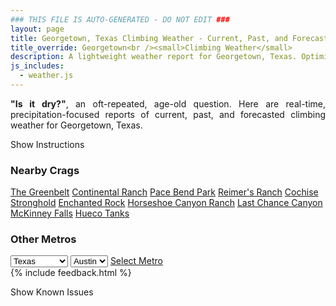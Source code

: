 ```yaml
---
### THIS FILE IS AUTO-GENERATED - DO NOT EDIT ###
layout: page
title: Georgetown, Texas Climbing Weather - Current, Past, and Forecasted Report
title_override: Georgetown<br /><small>Climbing Weather</small>
description: A lightweight weather report for Georgetown, Texas. Optimized for slow internet connections.
js_includes:
  - weather.js
---
```


<section class="measure center lh-copy f5-ns f6 ph2 mv4" style="text-align: justify;">
<strong>"Is it dry?"</strong>, an oft-repeated, age-old question. Here are real-time,
precipitation-focused reports of current, past, and forecasted climbing weather for Georgetown, Texas.
</section>

<p id="settings-toggle" class="mw5 b center tc hover-light-red black-70 pointer">Show Instructions</p>
<section id="settings" class="overflow-hidden" style="display:none;">
    <div class="mv2 ph2 center">
        <div class="fn f6 tc pv2">
            <p class="measure lh-copy center"><strong>Show/hide hourly forecasts</strong> by clicking the desired day.</p>
            <hr class="mw5 p0 mv2 o-60 b0 bt b--light-red light-red bg-light-red">
            <p class="measure lh-copy center"><strong>Current and Past conditions</strong> are measured by the nearest weather station. <strong>Forecast conditions</strong> are calculated and polled separately.</p>
            <hr class="mw5 p0 mv2 o-60 b0 bt b--light-red light-red bg-light-red">
            <p class="measure lh-copy center"><strong>Having issues?</strong> Try <a id="clear-cache" class="no-underline relative fancy-link light-red hover-light-red" href="#">clearing the local cache</a>.</p>
            <hr class="mw5 p0 mv2 o-60 b0 bt b--light-red light-red bg-light-red">
            <p class="measure lh-copy center">Weather data sourced from <a class="no-underline fancy-link relative light-red" target="_blank" href="https://www.weather.gov/documentation/services-web-api">weather.gov</a>.</p>
        </div>
    </div>
</section>
<section id="weather" data-crag="georgetown-texas" class="mv4-ns mv3 ph2 center"></section>
<section id="nearby" class="tc lh-copy">
  <h3>Nearby Crags</h3>
<a class="nowrap no-underline fancy-link relative light-red mh3" href="/crags/the-greenbelt-texas-weather.html">The Greenbelt</a>
<a class="nowrap no-underline fancy-link relative light-red mh3" href="/crags/continental-ranch-texas-weather.html">Continental Ranch</a>
<a class="nowrap no-underline fancy-link relative light-red mh3" href="/crags/pace-bend-park-texas-weather.html">Pace Bend Park</a>
<a class="nowrap no-underline fancy-link relative light-red mh3" href="/crags/reimers-ranch-texas-weather.html">Reimer's Ranch</a>
<a class="nowrap no-underline fancy-link relative light-red mh3" href="/crags/cochise-stronghold-arizona-weather.html">Cochise Stronghold</a>
<a class="nowrap no-underline fancy-link relative light-red mh3" href="/crags/enchanted-rock-texas-weather.html">Enchanted Rock</a>
<a class="nowrap no-underline fancy-link relative light-red mh3" href="/crags/horseshoe-canyon-ranch-arkansas-weather.html">Horseshoe Canyon Ranch</a>
<a class="nowrap no-underline fancy-link relative light-red mh3" href="/crags/last-chance-canyon-new-mexico-weather.html">Last Chance Canyon</a>
<a class="nowrap no-underline fancy-link relative light-red mh3" href="/crags/mckinney-falls-texas-weather.html">McKinney Falls</a>
<a class="nowrap no-underline fancy-link relative light-red mh3" href="/crags/hueco-tanks-texas-weather.html">Hueco Tanks</a>
</section>
<section id="nearby" class="tc lh-copy">
  <h3>Other Metros</h3>
  <select class="ma1 bg-near-white pa2" id="stateSel">
    <option value="Texas" selected>Texas</option>
    <option value="Washington">Washington</option>
    <option value="Colorado">Colorado</option>
    <option value="Tennessee">Tennessee</option>
    <option value="Utah">Utah</option>
    <option value="California">California</option>
  </select>
  <select class="ma1 bg-near-white pa2" id="citySel">
    <option value="Austin" selected>Austin</option>
  </select>
  <a id="selectMetro" class="f6 link dim ph3 pv2 ma1 dib white bg-light-red" href="/crags/austin-texas-weather.html">Select Metro</a>
  <script>
    var states = [];
    states["Texas"] = "Austin"
    states["Washington"] = "Seattle"
    states["Colorado"] = "Denver"
    states["Tennessee"] = "Nashville"
    states["Utah"] = "Salt Lake City"
    states["California"] = "San Francisco|Los Angeles"
  </script>
</section>
{% include feedback.html %}
<p id="issues-toggle" class="mw5 b center tc hover-light-red black-70 pointer">Show Known Issues</p>
<section id="issues" class="overflow-hidden tc f6">
</section>

<script>
  var weekly_EWX_157_106 = {"updated":"2022-09-06T07:40:41+00:00","units":"us","forecastGenerator":"BaselineForecastGenerator","generatedAt":"2022-09-06T08:41:50+00:00","updateTime":"2022-09-06T07:40:41+00:00","validTimes":"2022-09-06T01:00:00+00:00/P8D","elevation":{"unitCode":"wmoUnit:m","value":239.8776},"periods":[{"number":1,"name":"Overnight","startTime":"2022-09-06T03:00:00-05:00","endTime":"2022-09-06T06:00:00-05:00","isDaytime":false,"temperature":71,"temperatureUnit":"F","temperatureTrend":null,"windSpeed":"5 mph","windDirection":"SW","icon":"https://api.weather.gov/icons/land/night/few?size=medium","shortForecast":"Mostly Clear","detailedForecast":"Mostly clear, with a low around 71. Southwest wind around 5 mph."},{"number":2,"name":"Tuesday","startTime":"2022-09-06T06:00:00-05:00","endTime":"2022-09-06T18:00:00-05:00","isDaytime":true,"temperature":93,"temperatureUnit":"F","temperatureTrend":null,"windSpeed":"5 mph","windDirection":"SSW","icon":"https://api.weather.gov/icons/land/day/few/tsra_hi,20?size=medium","shortForecast":"Sunny then Slight Chance Showers And Thunderstorms","detailedForecast":"A slight chance of rain showers between 1pm and 4pm, then a slight chance of showers and thunderstorms. Sunny, with a high near 93. South southwest wind around 5 mph. Chance of precipitation is 20%."},{"number":3,"name":"Tuesday Night","startTime":"2022-09-06T18:00:00-05:00","endTime":"2022-09-07T06:00:00-05:00","isDaytime":false,"temperature":74,"temperatureUnit":"F","temperatureTrend":null,"windSpeed":"5 to 10 mph","windDirection":"SSW","icon":"https://api.weather.gov/icons/land/night/tsra_hi,20/few?size=medium","shortForecast":"Slight Chance Showers And Thunderstorms then Mostly Clear","detailedForecast":"A slight chance of showers and thunderstorms before 7pm. Mostly clear, with a low around 74. South southwest wind 5 to 10 mph. Chance of precipitation is 20%."},{"number":4,"name":"Wednesday","startTime":"2022-09-07T06:00:00-05:00","endTime":"2022-09-07T18:00:00-05:00","isDaytime":true,"temperature":94,"temperatureUnit":"F","temperatureTrend":null,"windSpeed":"5 to 10 mph","windDirection":"NW","icon":"https://api.weather.gov/icons/land/day/few/tsra_hi,20?size=medium","shortForecast":"Sunny then Slight Chance Showers And Thunderstorms","detailedForecast":"A slight chance of showers and thunderstorms after 1pm. Sunny, with a high near 94. Northwest wind 5 to 10 mph. Chance of precipitation is 20%."},{"number":5,"name":"Wednesday Night","startTime":"2022-09-07T18:00:00-05:00","endTime":"2022-09-08T06:00:00-05:00","isDaytime":false,"temperature":71,"temperatureUnit":"F","temperatureTrend":null,"windSpeed":"0 to 5 mph","windDirection":"E","icon":"https://api.weather.gov/icons/land/night/tsra_hi,20/few?size=medium","shortForecast":"Slight Chance Showers And Thunderstorms then Mostly Clear","detailedForecast":"A slight chance of showers and thunderstorms before 7pm. Mostly clear, with a low around 71. East wind 0 to 5 mph. Chance of precipitation is 20%."},{"number":6,"name":"Thursday","startTime":"2022-09-08T06:00:00-05:00","endTime":"2022-09-08T18:00:00-05:00","isDaytime":true,"temperature":92,"temperatureUnit":"F","temperatureTrend":null,"windSpeed":"5 to 10 mph","windDirection":"NNE","icon":"https://api.weather.gov/icons/land/day/few?size=medium","shortForecast":"Sunny","detailedForecast":"Sunny, with a high near 92. North northeast wind 5 to 10 mph."},{"number":7,"name":"Thursday Night","startTime":"2022-09-08T18:00:00-05:00","endTime":"2022-09-09T06:00:00-05:00","isDaytime":false,"temperature":71,"temperatureUnit":"F","temperatureTrend":null,"windSpeed":"0 to 5 mph","windDirection":"ESE","icon":"https://api.weather.gov/icons/land/night/skc?size=medium","shortForecast":"Clear","detailedForecast":"Clear, with a low around 71. East southeast wind 0 to 5 mph."},{"number":8,"name":"Friday","startTime":"2022-09-09T06:00:00-05:00","endTime":"2022-09-09T18:00:00-05:00","isDaytime":true,"temperature":94,"temperatureUnit":"F","temperatureTrend":null,"windSpeed":"0 to 5 mph","windDirection":"ESE","icon":"https://api.weather.gov/icons/land/day/few?size=medium","shortForecast":"Sunny","detailedForecast":"Sunny, with a high near 94. East southeast wind 0 to 5 mph."},{"number":9,"name":"Friday Night","startTime":"2022-09-09T18:00:00-05:00","endTime":"2022-09-10T06:00:00-05:00","isDaytime":false,"temperature":71,"temperatureUnit":"F","temperatureTrend":null,"windSpeed":"5 mph","windDirection":"SE","icon":"https://api.weather.gov/icons/land/night/few?size=medium","shortForecast":"Mostly Clear","detailedForecast":"Mostly clear, with a low around 71. Southeast wind around 5 mph."},{"number":10,"name":"Saturday","startTime":"2022-09-10T06:00:00-05:00","endTime":"2022-09-10T18:00:00-05:00","isDaytime":true,"temperature":94,"temperatureUnit":"F","temperatureTrend":null,"windSpeed":"0 to 5 mph","windDirection":"SSE","icon":"https://api.weather.gov/icons/land/day/few?size=medium","shortForecast":"Sunny","detailedForecast":"Sunny, with a high near 94."},{"number":11,"name":"Saturday Night","startTime":"2022-09-10T18:00:00-05:00","endTime":"2022-09-11T06:00:00-05:00","isDaytime":false,"temperature":71,"temperatureUnit":"F","temperatureTrend":null,"windSpeed":"0 to 5 mph","windDirection":"SSE","icon":"https://api.weather.gov/icons/land/night/few?size=medium","shortForecast":"Mostly Clear","detailedForecast":"Mostly clear, with a low around 71."},{"number":12,"name":"Sunday","startTime":"2022-09-11T06:00:00-05:00","endTime":"2022-09-11T18:00:00-05:00","isDaytime":true,"temperature":94,"temperatureUnit":"F","temperatureTrend":null,"windSpeed":"0 to 10 mph","windDirection":"NNW","icon":"https://api.weather.gov/icons/land/day/few?size=medium","shortForecast":"Sunny","detailedForecast":"Sunny, with a high near 94."},{"number":13,"name":"Sunday Night","startTime":"2022-09-11T18:00:00-05:00","endTime":"2022-09-12T06:00:00-05:00","isDaytime":false,"temperature":70,"temperatureUnit":"F","temperatureTrend":null,"windSpeed":"5 to 10 mph","windDirection":"NNE","icon":"https://api.weather.gov/icons/land/night/few?size=medium","shortForecast":"Mostly Clear","detailedForecast":"Mostly clear, with a low around 70."},{"number":14,"name":"Monday","startTime":"2022-09-12T06:00:00-05:00","endTime":"2022-09-12T18:00:00-05:00","isDaytime":true,"temperature":93,"temperatureUnit":"F","temperatureTrend":null,"windSpeed":"5 mph","windDirection":"NNE","icon":"https://api.weather.gov/icons/land/day/few?size=medium","shortForecast":"Sunny","detailedForecast":"Sunny, with a high near 93."}]}
  var hourly_EWX_157_106 = {"@context":["https://geojson.org/geojson-ld/geojson-context.jsonld",{"@version":"1.1","wx":"https://api.weather.gov/ontology#","geo":"http://www.opengis.net/ont/geosparql#","unit":"http://codes.wmo.int/common/unit/","@vocab":"https://api.weather.gov/ontology#"}],"type":"Feature","geometry":{"type":"Polygon","coordinates":[[[-97.708125,30.6461079],[-97.7075974,30.6233812],[-97.68119469999999,30.623832800000002],[-97.6817172,30.646559600000003],[-97.708125,30.6461079]]]},"properties":{"updated":"2022-09-06T07:40:41+00:00","units":"us","forecastGenerator":"HourlyForecastGenerator","generatedAt":"2022-09-06T08:41:51+00:00","updateTime":"2022-09-06T07:40:41+00:00","validTimes":"2022-09-06T01:00:00+00:00/P8D","elevation":{"unitCode":"wmoUnit:m","value":239.8776},"periods":[{"number":1,"name":"","startTime":"2022-09-06T03:00:00-05:00","endTime":"2022-09-06T04:00:00-05:00","isDaytime":false,"temperature":74,"temperatureUnit":"F","temperatureTrend":null,"windSpeed":"5 mph","windDirection":"SSW","icon":"https://api.weather.gov/icons/land/night/few?size=small","shortForecast":"Mostly Clear","detailedForecast":""},{"number":2,"name":"","startTime":"2022-09-06T04:00:00-05:00","endTime":"2022-09-06T05:00:00-05:00","isDaytime":false,"temperature":73,"temperatureUnit":"F","temperatureTrend":null,"windSpeed":"5 mph","windDirection":"SSW","icon":"https://api.weather.gov/icons/land/night/few?size=small","shortForecast":"Mostly Clear","detailedForecast":""},{"number":3,"name":"","startTime":"2022-09-06T05:00:00-05:00","endTime":"2022-09-06T06:00:00-05:00","isDaytime":false,"temperature":73,"temperatureUnit":"F","temperatureTrend":null,"windSpeed":"5 mph","windDirection":"SW","icon":"https://api.weather.gov/icons/land/night/few?size=small","shortForecast":"Mostly Clear","detailedForecast":""},{"number":4,"name":"","startTime":"2022-09-06T06:00:00-05:00","endTime":"2022-09-06T07:00:00-05:00","isDaytime":true,"temperature":72,"temperatureUnit":"F","temperatureTrend":null,"windSpeed":"5 mph","windDirection":"SW","icon":"https://api.weather.gov/icons/land/day/few?size=small","shortForecast":"Sunny","detailedForecast":""},{"number":5,"name":"","startTime":"2022-09-06T07:00:00-05:00","endTime":"2022-09-06T08:00:00-05:00","isDaytime":true,"temperature":71,"temperatureUnit":"F","temperatureTrend":null,"windSpeed":"5 mph","windDirection":"SW","icon":"https://api.weather.gov/icons/land/day/few?size=small","shortForecast":"Sunny","detailedForecast":""},{"number":6,"name":"","startTime":"2022-09-06T08:00:00-05:00","endTime":"2022-09-06T09:00:00-05:00","isDaytime":true,"temperature":72,"temperatureUnit":"F","temperatureTrend":null,"windSpeed":"5 mph","windDirection":"WSW","icon":"https://api.weather.gov/icons/land/day/skc?size=small","shortForecast":"Sunny","detailedForecast":""},{"number":7,"name":"","startTime":"2022-09-06T09:00:00-05:00","endTime":"2022-09-06T10:00:00-05:00","isDaytime":true,"temperature":75,"temperatureUnit":"F","temperatureTrend":null,"windSpeed":"5 mph","windDirection":"W","icon":"https://api.weather.gov/icons/land/day/skc?size=small","shortForecast":"Sunny","detailedForecast":""},{"number":8,"name":"","startTime":"2022-09-06T10:00:00-05:00","endTime":"2022-09-06T11:00:00-05:00","isDaytime":true,"temperature":80,"temperatureUnit":"F","temperatureTrend":null,"windSpeed":"5 mph","windDirection":"W","icon":"https://api.weather.gov/icons/land/day/skc?size=small","shortForecast":"Sunny","detailedForecast":""},{"number":9,"name":"","startTime":"2022-09-06T11:00:00-05:00","endTime":"2022-09-06T12:00:00-05:00","isDaytime":true,"temperature":84,"temperatureUnit":"F","temperatureTrend":null,"windSpeed":"5 mph","windDirection":"W","icon":"https://api.weather.gov/icons/land/day/skc?size=small","shortForecast":"Sunny","detailedForecast":""},{"number":10,"name":"","startTime":"2022-09-06T12:00:00-05:00","endTime":"2022-09-06T13:00:00-05:00","isDaytime":true,"temperature":87,"temperatureUnit":"F","temperatureTrend":null,"windSpeed":"5 mph","windDirection":"W","icon":"https://api.weather.gov/icons/land/day/skc?size=small","shortForecast":"Sunny","detailedForecast":""},{"number":11,"name":"","startTime":"2022-09-06T13:00:00-05:00","endTime":"2022-09-06T14:00:00-05:00","isDaytime":true,"temperature":88,"temperatureUnit":"F","temperatureTrend":null,"windSpeed":"5 mph","windDirection":"S","icon":"https://api.weather.gov/icons/land/day/rain_showers,20?size=small","shortForecast":"Slight Chance Rain Showers","detailedForecast":""},{"number":12,"name":"","startTime":"2022-09-06T14:00:00-05:00","endTime":"2022-09-06T15:00:00-05:00","isDaytime":true,"temperature":89,"temperatureUnit":"F","temperatureTrend":null,"windSpeed":"5 mph","windDirection":"SSE","icon":"https://api.weather.gov/icons/land/day/rain_showers,20?size=small","shortForecast":"Slight Chance Rain Showers","detailedForecast":""},{"number":13,"name":"","startTime":"2022-09-06T15:00:00-05:00","endTime":"2022-09-06T16:00:00-05:00","isDaytime":true,"temperature":90,"temperatureUnit":"F","temperatureTrend":null,"windSpeed":"5 mph","windDirection":"ESE","icon":"https://api.weather.gov/icons/land/day/rain_showers,20?size=small","shortForecast":"Slight Chance Rain Showers","detailedForecast":""},{"number":14,"name":"","startTime":"2022-09-06T16:00:00-05:00","endTime":"2022-09-06T17:00:00-05:00","isDaytime":true,"temperature":91,"temperatureUnit":"F","temperatureTrend":null,"windSpeed":"5 mph","windDirection":"SE","icon":"https://api.weather.gov/icons/land/day/tsra_hi,20?size=small","shortForecast":"Slight Chance Showers And Thunderstorms","detailedForecast":""},{"number":15,"name":"","startTime":"2022-09-06T17:00:00-05:00","endTime":"2022-09-06T18:00:00-05:00","isDaytime":true,"temperature":91,"temperatureUnit":"F","temperatureTrend":null,"windSpeed":"5 mph","windDirection":"SSE","icon":"https://api.weather.gov/icons/land/day/tsra_hi?size=small","shortForecast":"Slight Chance Showers And Thunderstorms","detailedForecast":""},{"number":16,"name":"","startTime":"2022-09-06T18:00:00-05:00","endTime":"2022-09-06T19:00:00-05:00","isDaytime":false,"temperature":92,"temperatureUnit":"F","temperatureTrend":null,"windSpeed":"5 mph","windDirection":"SSE","icon":"https://api.weather.gov/icons/land/night/tsra_hi?size=small","shortForecast":"Slight Chance Showers And Thunderstorms","detailedForecast":""},{"number":17,"name":"","startTime":"2022-09-06T19:00:00-05:00","endTime":"2022-09-06T20:00:00-05:00","isDaytime":false,"temperature":89,"temperatureUnit":"F","temperatureTrend":null,"windSpeed":"5 mph","windDirection":"SSE","icon":"https://api.weather.gov/icons/land/night/sct?size=small","shortForecast":"Partly Cloudy","detailedForecast":""},{"number":18,"name":"","startTime":"2022-09-06T20:00:00-05:00","endTime":"2022-09-06T21:00:00-05:00","isDaytime":false,"temperature":87,"temperatureUnit":"F","temperatureTrend":null,"windSpeed":"5 mph","windDirection":"SSE","icon":"https://api.weather.gov/icons/land/night/few?size=small","shortForecast":"Mostly Clear","detailedForecast":""},{"number":19,"name":"","startTime":"2022-09-06T21:00:00-05:00","endTime":"2022-09-06T22:00:00-05:00","isDaytime":false,"temperature":82,"temperatureUnit":"F","temperatureTrend":null,"windSpeed":"10 mph","windDirection":"SSE","icon":"https://api.weather.gov/icons/land/night/few?size=small","shortForecast":"Mostly Clear","detailedForecast":""},{"number":20,"name":"","startTime":"2022-09-06T22:00:00-05:00","endTime":"2022-09-06T23:00:00-05:00","isDaytime":false,"temperature":81,"temperatureUnit":"F","temperatureTrend":null,"windSpeed":"5 mph","windDirection":"S","icon":"https://api.weather.gov/icons/land/night/few?size=small","shortForecast":"Mostly Clear","detailedForecast":""},{"number":21,"name":"","startTime":"2022-09-06T23:00:00-05:00","endTime":"2022-09-07T00:00:00-05:00","isDaytime":false,"temperature":80,"temperatureUnit":"F","temperatureTrend":null,"windSpeed":"5 mph","windDirection":"S","icon":"https://api.weather.gov/icons/land/night/few?size=small","shortForecast":"Mostly Clear","detailedForecast":""},{"number":22,"name":"","startTime":"2022-09-07T00:00:00-05:00","endTime":"2022-09-07T01:00:00-05:00","isDaytime":false,"temperature":79,"temperatureUnit":"F","temperatureTrend":null,"windSpeed":"5 mph","windDirection":"S","icon":"https://api.weather.gov/icons/land/night/few?size=small","shortForecast":"Mostly Clear","detailedForecast":""},{"number":23,"name":"","startTime":"2022-09-07T01:00:00-05:00","endTime":"2022-09-07T02:00:00-05:00","isDaytime":false,"temperature":78,"temperatureUnit":"F","temperatureTrend":null,"windSpeed":"5 mph","windDirection":"SSW","icon":"https://api.weather.gov/icons/land/night/few?size=small","shortForecast":"Mostly Clear","detailedForecast":""},{"number":24,"name":"","startTime":"2022-09-07T02:00:00-05:00","endTime":"2022-09-07T03:00:00-05:00","isDaytime":false,"temperature":76,"temperatureUnit":"F","temperatureTrend":null,"windSpeed":"5 mph","windDirection":"SSW","icon":"https://api.weather.gov/icons/land/night/few?size=small","shortForecast":"Mostly Clear","detailedForecast":""},{"number":25,"name":"","startTime":"2022-09-07T03:00:00-05:00","endTime":"2022-09-07T04:00:00-05:00","isDaytime":false,"temperature":76,"temperatureUnit":"F","temperatureTrend":null,"windSpeed":"5 mph","windDirection":"SSW","icon":"https://api.weather.gov/icons/land/night/few?size=small","shortForecast":"Mostly Clear","detailedForecast":""},{"number":26,"name":"","startTime":"2022-09-07T04:00:00-05:00","endTime":"2022-09-07T05:00:00-05:00","isDaytime":false,"temperature":75,"temperatureUnit":"F","temperatureTrend":null,"windSpeed":"5 mph","windDirection":"SW","icon":"https://api.weather.gov/icons/land/night/few?size=small","shortForecast":"Mostly Clear","detailedForecast":""},{"number":27,"name":"","startTime":"2022-09-07T05:00:00-05:00","endTime":"2022-09-07T06:00:00-05:00","isDaytime":false,"temperature":74,"temperatureUnit":"F","temperatureTrend":null,"windSpeed":"5 mph","windDirection":"SW","icon":"https://api.weather.gov/icons/land/night/few?size=small","shortForecast":"Mostly Clear","detailedForecast":""},{"number":28,"name":"","startTime":"2022-09-07T06:00:00-05:00","endTime":"2022-09-07T07:00:00-05:00","isDaytime":true,"temperature":74,"temperatureUnit":"F","temperatureTrend":null,"windSpeed":"5 mph","windDirection":"WSW","icon":"https://api.weather.gov/icons/land/day/few?size=small","shortForecast":"Sunny","detailedForecast":""},{"number":29,"name":"","startTime":"2022-09-07T07:00:00-05:00","endTime":"2022-09-07T08:00:00-05:00","isDaytime":true,"temperature":74,"temperatureUnit":"F","temperatureTrend":null,"windSpeed":"5 mph","windDirection":"WSW","icon":"https://api.weather.gov/icons/land/day/few?size=small","shortForecast":"Sunny","detailedForecast":""},{"number":30,"name":"","startTime":"2022-09-07T08:00:00-05:00","endTime":"2022-09-07T09:00:00-05:00","isDaytime":true,"temperature":75,"temperatureUnit":"F","temperatureTrend":null,"windSpeed":"5 mph","windDirection":"WSW","icon":"https://api.weather.gov/icons/land/day/few?size=small","shortForecast":"Sunny","detailedForecast":""},{"number":31,"name":"","startTime":"2022-09-07T09:00:00-05:00","endTime":"2022-09-07T10:00:00-05:00","isDaytime":true,"temperature":78,"temperatureUnit":"F","temperatureTrend":null,"windSpeed":"5 mph","windDirection":"W","icon":"https://api.weather.gov/icons/land/day/few?size=small","shortForecast":"Sunny","detailedForecast":""},{"number":32,"name":"","startTime":"2022-09-07T10:00:00-05:00","endTime":"2022-09-07T11:00:00-05:00","isDaytime":true,"temperature":82,"temperatureUnit":"F","temperatureTrend":null,"windSpeed":"5 mph","windDirection":"WNW","icon":"https://api.weather.gov/icons/land/day/sct?size=small","shortForecast":"Mostly Sunny","detailedForecast":""},{"number":33,"name":"","startTime":"2022-09-07T11:00:00-05:00","endTime":"2022-09-07T12:00:00-05:00","isDaytime":true,"temperature":86,"temperatureUnit":"F","temperatureTrend":null,"windSpeed":"5 mph","windDirection":"NW","icon":"https://api.weather.gov/icons/land/day/few?size=small","shortForecast":"Sunny","detailedForecast":""},{"number":34,"name":"","startTime":"2022-09-07T12:00:00-05:00","endTime":"2022-09-07T13:00:00-05:00","isDaytime":true,"temperature":90,"temperatureUnit":"F","temperatureTrend":null,"windSpeed":"5 mph","windDirection":"N","icon":"https://api.weather.gov/icons/land/day/few?size=small","shortForecast":"Sunny","detailedForecast":""},{"number":35,"name":"","startTime":"2022-09-07T13:00:00-05:00","endTime":"2022-09-07T14:00:00-05:00","isDaytime":true,"temperature":92,"temperatureUnit":"F","temperatureTrend":null,"windSpeed":"5 mph","windDirection":"N","icon":"https://api.weather.gov/icons/land/day/tsra_hi?size=small","shortForecast":"Slight Chance Showers And Thunderstorms","detailedForecast":""},{"number":36,"name":"","startTime":"2022-09-07T14:00:00-05:00","endTime":"2022-09-07T15:00:00-05:00","isDaytime":true,"temperature":93,"temperatureUnit":"F","temperatureTrend":null,"windSpeed":"5 mph","windDirection":"N","icon":"https://api.weather.gov/icons/land/day/tsra_hi?size=small","shortForecast":"Slight Chance Showers And Thunderstorms","detailedForecast":""},{"number":37,"name":"","startTime":"2022-09-07T15:00:00-05:00","endTime":"2022-09-07T16:00:00-05:00","isDaytime":true,"temperature":94,"temperatureUnit":"F","temperatureTrend":null,"windSpeed":"10 mph","windDirection":"NNE","icon":"https://api.weather.gov/icons/land/day/tsra_hi?size=small","shortForecast":"Slight Chance Showers And Thunderstorms","detailedForecast":""},{"number":38,"name":"","startTime":"2022-09-07T16:00:00-05:00","endTime":"2022-09-07T17:00:00-05:00","isDaytime":true,"temperature":93,"temperatureUnit":"F","temperatureTrend":null,"windSpeed":"10 mph","windDirection":"NNE","icon":"https://api.weather.gov/icons/land/day/tsra_hi?size=small","shortForecast":"Slight Chance Showers And Thunderstorms","detailedForecast":""},{"number":39,"name":"","startTime":"2022-09-07T17:00:00-05:00","endTime":"2022-09-07T18:00:00-05:00","isDaytime":true,"temperature":92,"temperatureUnit":"F","temperatureTrend":null,"windSpeed":"10 mph","windDirection":"NNE","icon":"https://api.weather.gov/icons/land/day/tsra_hi?size=small","shortForecast":"Slight Chance Showers And Thunderstorms","detailedForecast":""},{"number":40,"name":"","startTime":"2022-09-07T18:00:00-05:00","endTime":"2022-09-07T19:00:00-05:00","isDaytime":false,"temperature":91,"temperatureUnit":"F","temperatureTrend":null,"windSpeed":"5 mph","windDirection":"NE","icon":"https://api.weather.gov/icons/land/night/tsra_hi?size=small","shortForecast":"Slight Chance Showers And Thunderstorms","detailedForecast":""},{"number":41,"name":"","startTime":"2022-09-07T19:00:00-05:00","endTime":"2022-09-07T20:00:00-05:00","isDaytime":false,"temperature":89,"temperatureUnit":"F","temperatureTrend":null,"windSpeed":"5 mph","windDirection":"NE","icon":"https://api.weather.gov/icons/land/night/few?size=small","shortForecast":"Mostly Clear","detailedForecast":""},{"number":42,"name":"","startTime":"2022-09-07T20:00:00-05:00","endTime":"2022-09-07T21:00:00-05:00","isDaytime":false,"temperature":85,"temperatureUnit":"F","temperatureTrend":null,"windSpeed":"5 mph","windDirection":"ENE","icon":"https://api.weather.gov/icons/land/night/few?size=small","shortForecast":"Mostly Clear","detailedForecast":""},{"number":43,"name":"","startTime":"2022-09-07T21:00:00-05:00","endTime":"2022-09-07T22:00:00-05:00","isDaytime":false,"temperature":82,"temperatureUnit":"F","temperatureTrend":null,"windSpeed":"5 mph","windDirection":"E","icon":"https://api.weather.gov/icons/land/night/few?size=small","shortForecast":"Mostly Clear","detailedForecast":""},{"number":44,"name":"","startTime":"2022-09-07T22:00:00-05:00","endTime":"2022-09-07T23:00:00-05:00","isDaytime":false,"temperature":79,"temperatureUnit":"F","temperatureTrend":null,"windSpeed":"5 mph","windDirection":"E","icon":"https://api.weather.gov/icons/land/night/few?size=small","shortForecast":"Mostly Clear","detailedForecast":""},{"number":45,"name":"","startTime":"2022-09-07T23:00:00-05:00","endTime":"2022-09-08T00:00:00-05:00","isDaytime":false,"temperature":77,"temperatureUnit":"F","temperatureTrend":null,"windSpeed":"5 mph","windDirection":"ESE","icon":"https://api.weather.gov/icons/land/night/few?size=small","shortForecast":"Mostly Clear","detailedForecast":""},{"number":46,"name":"","startTime":"2022-09-08T00:00:00-05:00","endTime":"2022-09-08T01:00:00-05:00","isDaytime":false,"temperature":77,"temperatureUnit":"F","temperatureTrend":null,"windSpeed":"5 mph","windDirection":"SE","icon":"https://api.weather.gov/icons/land/night/few?size=small","shortForecast":"Mostly Clear","detailedForecast":""},{"number":47,"name":"","startTime":"2022-09-08T01:00:00-05:00","endTime":"2022-09-08T02:00:00-05:00","isDaytime":false,"temperature":76,"temperatureUnit":"F","temperatureTrend":null,"windSpeed":"0 mph","windDirection":"SSE","icon":"https://api.weather.gov/icons/land/night/few?size=small","shortForecast":"Mostly Clear","detailedForecast":""},{"number":48,"name":"","startTime":"2022-09-08T02:00:00-05:00","endTime":"2022-09-08T03:00:00-05:00","isDaytime":false,"temperature":75,"temperatureUnit":"F","temperatureTrend":null,"windSpeed":"0 mph","windDirection":"S","icon":"https://api.weather.gov/icons/land/night/few?size=small","shortForecast":"Mostly Clear","detailedForecast":""},{"number":49,"name":"","startTime":"2022-09-08T03:00:00-05:00","endTime":"2022-09-08T04:00:00-05:00","isDaytime":false,"temperature":74,"temperatureUnit":"F","temperatureTrend":null,"windSpeed":"0 mph","windDirection":"W","icon":"https://api.weather.gov/icons/land/night/few?size=small","shortForecast":"Mostly Clear","detailedForecast":""},{"number":50,"name":"","startTime":"2022-09-08T04:00:00-05:00","endTime":"2022-09-08T05:00:00-05:00","isDaytime":false,"temperature":73,"temperatureUnit":"F","temperatureTrend":null,"windSpeed":"0 mph","windDirection":"WNW","icon":"https://api.weather.gov/icons/land/night/few?size=small","shortForecast":"Mostly Clear","detailedForecast":""},{"number":51,"name":"","startTime":"2022-09-08T05:00:00-05:00","endTime":"2022-09-08T06:00:00-05:00","isDaytime":false,"temperature":72,"temperatureUnit":"F","temperatureTrend":null,"windSpeed":"0 mph","windDirection":"NW","icon":"https://api.weather.gov/icons/land/night/few?size=small","shortForecast":"Mostly Clear","detailedForecast":""},{"number":52,"name":"","startTime":"2022-09-08T06:00:00-05:00","endTime":"2022-09-08T07:00:00-05:00","isDaytime":true,"temperature":71,"temperatureUnit":"F","temperatureTrend":null,"windSpeed":"5 mph","windDirection":"NNW","icon":"https://api.weather.gov/icons/land/day/few?size=small","shortForecast":"Sunny","detailedForecast":""},{"number":53,"name":"","startTime":"2022-09-08T07:00:00-05:00","endTime":"2022-09-08T08:00:00-05:00","isDaytime":true,"temperature":72,"temperatureUnit":"F","temperatureTrend":null,"windSpeed":"5 mph","windDirection":"NNW","icon":"https://api.weather.gov/icons/land/day/few?size=small","shortForecast":"Sunny","detailedForecast":""},{"number":54,"name":"","startTime":"2022-09-08T08:00:00-05:00","endTime":"2022-09-08T09:00:00-05:00","isDaytime":true,"temperature":74,"temperatureUnit":"F","temperatureTrend":null,"windSpeed":"5 mph","windDirection":"N","icon":"https://api.weather.gov/icons/land/day/few?size=small","shortForecast":"Sunny","detailedForecast":""},{"number":55,"name":"","startTime":"2022-09-08T09:00:00-05:00","endTime":"2022-09-08T10:00:00-05:00","isDaytime":true,"temperature":78,"temperatureUnit":"F","temperatureTrend":null,"windSpeed":"5 mph","windDirection":"N","icon":"https://api.weather.gov/icons/land/day/few?size=small","shortForecast":"Sunny","detailedForecast":""},{"number":56,"name":"","startTime":"2022-09-08T10:00:00-05:00","endTime":"2022-09-08T11:00:00-05:00","isDaytime":true,"temperature":81,"temperatureUnit":"F","temperatureTrend":null,"windSpeed":"5 mph","windDirection":"NNE","icon":"https://api.weather.gov/icons/land/day/few?size=small","shortForecast":"Sunny","detailedForecast":""},{"number":57,"name":"","startTime":"2022-09-08T11:00:00-05:00","endTime":"2022-09-08T12:00:00-05:00","isDaytime":true,"temperature":84,"temperatureUnit":"F","temperatureTrend":null,"windSpeed":"5 mph","windDirection":"NNE","icon":"https://api.weather.gov/icons/land/day/few?size=small","shortForecast":"Sunny","detailedForecast":""},{"number":58,"name":"","startTime":"2022-09-08T12:00:00-05:00","endTime":"2022-09-08T13:00:00-05:00","isDaytime":true,"temperature":87,"temperatureUnit":"F","temperatureTrend":null,"windSpeed":"5 mph","windDirection":"NE","icon":"https://api.weather.gov/icons/land/day/few?size=small","shortForecast":"Sunny","detailedForecast":""},{"number":59,"name":"","startTime":"2022-09-08T13:00:00-05:00","endTime":"2022-09-08T14:00:00-05:00","isDaytime":true,"temperature":89,"temperatureUnit":"F","temperatureTrend":null,"windSpeed":"10 mph","windDirection":"NE","icon":"https://api.weather.gov/icons/land/day/few?size=small","shortForecast":"Sunny","detailedForecast":""},{"number":60,"name":"","startTime":"2022-09-08T14:00:00-05:00","endTime":"2022-09-08T15:00:00-05:00","isDaytime":true,"temperature":90,"temperatureUnit":"F","temperatureTrend":null,"windSpeed":"10 mph","windDirection":"NE","icon":"https://api.weather.gov/icons/land/day/few?size=small","shortForecast":"Sunny","detailedForecast":""},{"number":61,"name":"","startTime":"2022-09-08T15:00:00-05:00","endTime":"2022-09-08T16:00:00-05:00","isDaytime":true,"temperature":91,"temperatureUnit":"F","temperatureTrend":null,"windSpeed":"10 mph","windDirection":"NE","icon":"https://api.weather.gov/icons/land/day/few?size=small","shortForecast":"Sunny","detailedForecast":""},{"number":62,"name":"","startTime":"2022-09-08T16:00:00-05:00","endTime":"2022-09-08T17:00:00-05:00","isDaytime":true,"temperature":91,"temperatureUnit":"F","temperatureTrend":null,"windSpeed":"10 mph","windDirection":"NE","icon":"https://api.weather.gov/icons/land/day/few?size=small","shortForecast":"Sunny","detailedForecast":""},{"number":63,"name":"","startTime":"2022-09-08T17:00:00-05:00","endTime":"2022-09-08T18:00:00-05:00","isDaytime":true,"temperature":91,"temperatureUnit":"F","temperatureTrend":null,"windSpeed":"5 mph","windDirection":"ENE","icon":"https://api.weather.gov/icons/land/day/few?size=small","shortForecast":"Sunny","detailedForecast":""},{"number":64,"name":"","startTime":"2022-09-08T18:00:00-05:00","endTime":"2022-09-08T19:00:00-05:00","isDaytime":false,"temperature":90,"temperatureUnit":"F","temperatureTrend":null,"windSpeed":"5 mph","windDirection":"ENE","icon":"https://api.weather.gov/icons/land/night/skc?size=small","shortForecast":"Clear","detailedForecast":""},{"number":65,"name":"","startTime":"2022-09-08T19:00:00-05:00","endTime":"2022-09-08T20:00:00-05:00","isDaytime":false,"temperature":88,"temperatureUnit":"F","temperatureTrend":null,"windSpeed":"5 mph","windDirection":"ENE","icon":"https://api.weather.gov/icons/land/night/skc?size=small","shortForecast":"Clear","detailedForecast":""},{"number":66,"name":"","startTime":"2022-09-08T20:00:00-05:00","endTime":"2022-09-08T21:00:00-05:00","isDaytime":false,"temperature":85,"temperatureUnit":"F","temperatureTrend":null,"windSpeed":"5 mph","windDirection":"E","icon":"https://api.weather.gov/icons/land/night/skc?size=small","shortForecast":"Clear","detailedForecast":""},{"number":67,"name":"","startTime":"2022-09-08T21:00:00-05:00","endTime":"2022-09-08T22:00:00-05:00","isDaytime":false,"temperature":83,"temperatureUnit":"F","temperatureTrend":null,"windSpeed":"5 mph","windDirection":"E","icon":"https://api.weather.gov/icons/land/night/few?size=small","shortForecast":"Mostly Clear","detailedForecast":""},{"number":68,"name":"","startTime":"2022-09-08T22:00:00-05:00","endTime":"2022-09-08T23:00:00-05:00","isDaytime":false,"temperature":80,"temperatureUnit":"F","temperatureTrend":null,"windSpeed":"5 mph","windDirection":"E","icon":"https://api.weather.gov/icons/land/night/few?size=small","shortForecast":"Mostly Clear","detailedForecast":""},{"number":69,"name":"","startTime":"2022-09-08T23:00:00-05:00","endTime":"2022-09-09T00:00:00-05:00","isDaytime":false,"temperature":79,"temperatureUnit":"F","temperatureTrend":null,"windSpeed":"5 mph","windDirection":"E","icon":"https://api.weather.gov/icons/land/night/few?size=small","shortForecast":"Mostly Clear","detailedForecast":""},{"number":70,"name":"","startTime":"2022-09-09T00:00:00-05:00","endTime":"2022-09-09T01:00:00-05:00","isDaytime":false,"temperature":78,"temperatureUnit":"F","temperatureTrend":null,"windSpeed":"5 mph","windDirection":"ESE","icon":"https://api.weather.gov/icons/land/night/skc?size=small","shortForecast":"Clear","detailedForecast":""},{"number":71,"name":"","startTime":"2022-09-09T01:00:00-05:00","endTime":"2022-09-09T02:00:00-05:00","isDaytime":false,"temperature":77,"temperatureUnit":"F","temperatureTrend":null,"windSpeed":"5 mph","windDirection":"ESE","icon":"https://api.weather.gov/icons/land/night/skc?size=small","shortForecast":"Clear","detailedForecast":""},{"number":72,"name":"","startTime":"2022-09-09T02:00:00-05:00","endTime":"2022-09-09T03:00:00-05:00","isDaytime":false,"temperature":76,"temperatureUnit":"F","temperatureTrend":null,"windSpeed":"5 mph","windDirection":"SE","icon":"https://api.weather.gov/icons/land/night/skc?size=small","shortForecast":"Clear","detailedForecast":""},{"number":73,"name":"","startTime":"2022-09-09T03:00:00-05:00","endTime":"2022-09-09T04:00:00-05:00","isDaytime":false,"temperature":74,"temperatureUnit":"F","temperatureTrend":null,"windSpeed":"0 mph","windDirection":"SSE","icon":"https://api.weather.gov/icons/land/night/skc?size=small","shortForecast":"Clear","detailedForecast":""},{"number":74,"name":"","startTime":"2022-09-09T04:00:00-05:00","endTime":"2022-09-09T05:00:00-05:00","isDaytime":false,"temperature":73,"temperatureUnit":"F","temperatureTrend":null,"windSpeed":"0 mph","windDirection":"S","icon":"https://api.weather.gov/icons/land/night/skc?size=small","shortForecast":"Clear","detailedForecast":""},{"number":75,"name":"","startTime":"2022-09-09T05:00:00-05:00","endTime":"2022-09-09T06:00:00-05:00","isDaytime":false,"temperature":71,"temperatureUnit":"F","temperatureTrend":null,"windSpeed":"0 mph","windDirection":"S","icon":"https://api.weather.gov/icons/land/night/skc?size=small","shortForecast":"Clear","detailedForecast":""},{"number":76,"name":"","startTime":"2022-09-09T06:00:00-05:00","endTime":"2022-09-09T07:00:00-05:00","isDaytime":true,"temperature":71,"temperatureUnit":"F","temperatureTrend":null,"windSpeed":"0 mph","windDirection":"S","icon":"https://api.weather.gov/icons/land/day/few?size=small","shortForecast":"Sunny","detailedForecast":""},{"number":77,"name":"","startTime":"2022-09-09T07:00:00-05:00","endTime":"2022-09-09T08:00:00-05:00","isDaytime":true,"temperature":71,"temperatureUnit":"F","temperatureTrend":null,"windSpeed":"0 mph","windDirection":"S","icon":"https://api.weather.gov/icons/land/day/few?size=small","shortForecast":"Sunny","detailedForecast":""},{"number":78,"name":"","startTime":"2022-09-09T08:00:00-05:00","endTime":"2022-09-09T09:00:00-05:00","isDaytime":true,"temperature":74,"temperatureUnit":"F","temperatureTrend":null,"windSpeed":"5 mph","windDirection":"S","icon":"https://api.weather.gov/icons/land/day/few?size=small","shortForecast":"Sunny","detailedForecast":""},{"number":79,"name":"","startTime":"2022-09-09T09:00:00-05:00","endTime":"2022-09-09T10:00:00-05:00","isDaytime":true,"temperature":78,"temperatureUnit":"F","temperatureTrend":null,"windSpeed":"5 mph","windDirection":"SE","icon":"https://api.weather.gov/icons/land/day/few?size=small","shortForecast":"Sunny","detailedForecast":""},{"number":80,"name":"","startTime":"2022-09-09T10:00:00-05:00","endTime":"2022-09-09T11:00:00-05:00","isDaytime":true,"temperature":82,"temperatureUnit":"F","temperatureTrend":null,"windSpeed":"5 mph","windDirection":"ESE","icon":"https://api.weather.gov/icons/land/day/few?size=small","shortForecast":"Sunny","detailedForecast":""},{"number":81,"name":"","startTime":"2022-09-09T11:00:00-05:00","endTime":"2022-09-09T12:00:00-05:00","isDaytime":true,"temperature":85,"temperatureUnit":"F","temperatureTrend":null,"windSpeed":"5 mph","windDirection":"ESE","icon":"https://api.weather.gov/icons/land/day/few?size=small","shortForecast":"Sunny","detailedForecast":""},{"number":82,"name":"","startTime":"2022-09-09T12:00:00-05:00","endTime":"2022-09-09T13:00:00-05:00","isDaytime":true,"temperature":87,"temperatureUnit":"F","temperatureTrend":null,"windSpeed":"5 mph","windDirection":"E","icon":"https://api.weather.gov/icons/land/day/few?size=small","shortForecast":"Sunny","detailedForecast":""},{"number":83,"name":"","startTime":"2022-09-09T13:00:00-05:00","endTime":"2022-09-09T14:00:00-05:00","isDaytime":true,"temperature":89,"temperatureUnit":"F","temperatureTrend":null,"windSpeed":"5 mph","windDirection":"E","icon":"https://api.weather.gov/icons/land/day/few?size=small","shortForecast":"Sunny","detailedForecast":""},{"number":84,"name":"","startTime":"2022-09-09T14:00:00-05:00","endTime":"2022-09-09T15:00:00-05:00","isDaytime":true,"temperature":91,"temperatureUnit":"F","temperatureTrend":null,"windSpeed":"5 mph","windDirection":"E","icon":"https://api.weather.gov/icons/land/day/few?size=small","shortForecast":"Sunny","detailedForecast":""},{"number":85,"name":"","startTime":"2022-09-09T15:00:00-05:00","endTime":"2022-09-09T16:00:00-05:00","isDaytime":true,"temperature":93,"temperatureUnit":"F","temperatureTrend":null,"windSpeed":"5 mph","windDirection":"E","icon":"https://api.weather.gov/icons/land/day/few?size=small","shortForecast":"Sunny","detailedForecast":""},{"number":86,"name":"","startTime":"2022-09-09T16:00:00-05:00","endTime":"2022-09-09T17:00:00-05:00","isDaytime":true,"temperature":93,"temperatureUnit":"F","temperatureTrend":null,"windSpeed":"5 mph","windDirection":"E","icon":"https://api.weather.gov/icons/land/day/skc?size=small","shortForecast":"Sunny","detailedForecast":""},{"number":87,"name":"","startTime":"2022-09-09T17:00:00-05:00","endTime":"2022-09-09T18:00:00-05:00","isDaytime":true,"temperature":92,"temperatureUnit":"F","temperatureTrend":null,"windSpeed":"5 mph","windDirection":"E","icon":"https://api.weather.gov/icons/land/day/skc?size=small","shortForecast":"Sunny","detailedForecast":""},{"number":88,"name":"","startTime":"2022-09-09T18:00:00-05:00","endTime":"2022-09-09T19:00:00-05:00","isDaytime":false,"temperature":90,"temperatureUnit":"F","temperatureTrend":null,"windSpeed":"5 mph","windDirection":"E","icon":"https://api.weather.gov/icons/land/night/few?size=small","shortForecast":"Mostly Clear","detailedForecast":""},{"number":89,"name":"","startTime":"2022-09-09T19:00:00-05:00","endTime":"2022-09-09T20:00:00-05:00","isDaytime":false,"temperature":88,"temperatureUnit":"F","temperatureTrend":null,"windSpeed":"5 mph","windDirection":"E","icon":"https://api.weather.gov/icons/land/night/few?size=small","shortForecast":"Mostly Clear","detailedForecast":""},{"number":90,"name":"","startTime":"2022-09-09T20:00:00-05:00","endTime":"2022-09-09T21:00:00-05:00","isDaytime":false,"temperature":85,"temperatureUnit":"F","temperatureTrend":null,"windSpeed":"5 mph","windDirection":"E","icon":"https://api.weather.gov/icons/land/night/few?size=small","shortForecast":"Mostly Clear","detailedForecast":""},{"number":91,"name":"","startTime":"2022-09-09T21:00:00-05:00","endTime":"2022-09-09T22:00:00-05:00","isDaytime":false,"temperature":83,"temperatureUnit":"F","temperatureTrend":null,"windSpeed":"5 mph","windDirection":"ESE","icon":"https://api.weather.gov/icons/land/night/few?size=small","shortForecast":"Mostly Clear","detailedForecast":""},{"number":92,"name":"","startTime":"2022-09-09T22:00:00-05:00","endTime":"2022-09-09T23:00:00-05:00","isDaytime":false,"temperature":80,"temperatureUnit":"F","temperatureTrend":null,"windSpeed":"5 mph","windDirection":"ESE","icon":"https://api.weather.gov/icons/land/night/few?size=small","shortForecast":"Mostly Clear","detailedForecast":""},{"number":93,"name":"","startTime":"2022-09-09T23:00:00-05:00","endTime":"2022-09-10T00:00:00-05:00","isDaytime":false,"temperature":78,"temperatureUnit":"F","temperatureTrend":null,"windSpeed":"5 mph","windDirection":"ESE","icon":"https://api.weather.gov/icons/land/night/few?size=small","shortForecast":"Mostly Clear","detailedForecast":""},{"number":94,"name":"","startTime":"2022-09-10T00:00:00-05:00","endTime":"2022-09-10T01:00:00-05:00","isDaytime":false,"temperature":77,"temperatureUnit":"F","temperatureTrend":null,"windSpeed":"5 mph","windDirection":"SE","icon":"https://api.weather.gov/icons/land/night/few?size=small","shortForecast":"Mostly Clear","detailedForecast":""},{"number":95,"name":"","startTime":"2022-09-10T01:00:00-05:00","endTime":"2022-09-10T02:00:00-05:00","isDaytime":false,"temperature":76,"temperatureUnit":"F","temperatureTrend":null,"windSpeed":"5 mph","windDirection":"SE","icon":"https://api.weather.gov/icons/land/night/skc?size=small","shortForecast":"Clear","detailedForecast":""},{"number":96,"name":"","startTime":"2022-09-10T02:00:00-05:00","endTime":"2022-09-10T03:00:00-05:00","isDaytime":false,"temperature":74,"temperatureUnit":"F","temperatureTrend":null,"windSpeed":"5 mph","windDirection":"SSE","icon":"https://api.weather.gov/icons/land/night/skc?size=small","shortForecast":"Clear","detailedForecast":""},{"number":97,"name":"","startTime":"2022-09-10T03:00:00-05:00","endTime":"2022-09-10T04:00:00-05:00","isDaytime":false,"temperature":73,"temperatureUnit":"F","temperatureTrend":null,"windSpeed":"5 mph","windDirection":"S","icon":"https://api.weather.gov/icons/land/night/skc?size=small","shortForecast":"Clear","detailedForecast":""},{"number":98,"name":"","startTime":"2022-09-10T04:00:00-05:00","endTime":"2022-09-10T05:00:00-05:00","isDaytime":false,"temperature":72,"temperatureUnit":"F","temperatureTrend":null,"windSpeed":"5 mph","windDirection":"S","icon":"https://api.weather.gov/icons/land/night/skc?size=small","shortForecast":"Clear","detailedForecast":""},{"number":99,"name":"","startTime":"2022-09-10T05:00:00-05:00","endTime":"2022-09-10T06:00:00-05:00","isDaytime":false,"temperature":71,"temperatureUnit":"F","temperatureTrend":null,"windSpeed":"5 mph","windDirection":"S","icon":"https://api.weather.gov/icons/land/night/skc?size=small","shortForecast":"Clear","detailedForecast":""},{"number":100,"name":"","startTime":"2022-09-10T06:00:00-05:00","endTime":"2022-09-10T07:00:00-05:00","isDaytime":true,"temperature":71,"temperatureUnit":"F","temperatureTrend":null,"windSpeed":"0 mph","windDirection":"SSW","icon":"https://api.weather.gov/icons/land/day/skc?size=small","shortForecast":"Sunny","detailedForecast":""},{"number":101,"name":"","startTime":"2022-09-10T07:00:00-05:00","endTime":"2022-09-10T08:00:00-05:00","isDaytime":true,"temperature":72,"temperatureUnit":"F","temperatureTrend":null,"windSpeed":"0 mph","windDirection":"SW","icon":"https://api.weather.gov/icons/land/day/skc?size=small","shortForecast":"Sunny","detailedForecast":""},{"number":102,"name":"","startTime":"2022-09-10T08:00:00-05:00","endTime":"2022-09-10T09:00:00-05:00","isDaytime":true,"temperature":74,"temperatureUnit":"F","temperatureTrend":null,"windSpeed":"0 mph","windDirection":"SW","icon":"https://api.weather.gov/icons/land/day/few?size=small","shortForecast":"Sunny","detailedForecast":""},{"number":103,"name":"","startTime":"2022-09-10T09:00:00-05:00","endTime":"2022-09-10T10:00:00-05:00","isDaytime":true,"temperature":78,"temperatureUnit":"F","temperatureTrend":null,"windSpeed":"5 mph","windDirection":"SSW","icon":"https://api.weather.gov/icons/land/day/few?size=small","shortForecast":"Sunny","detailedForecast":""},{"number":104,"name":"","startTime":"2022-09-10T10:00:00-05:00","endTime":"2022-09-10T11:00:00-05:00","isDaytime":true,"temperature":81,"temperatureUnit":"F","temperatureTrend":null,"windSpeed":"5 mph","windDirection":"SSW","icon":"https://api.weather.gov/icons/land/day/few?size=small","shortForecast":"Sunny","detailedForecast":""},{"number":105,"name":"","startTime":"2022-09-10T11:00:00-05:00","endTime":"2022-09-10T12:00:00-05:00","isDaytime":true,"temperature":84,"temperatureUnit":"F","temperatureTrend":null,"windSpeed":"5 mph","windDirection":"S","icon":"https://api.weather.gov/icons/land/day/few?size=small","shortForecast":"Sunny","detailedForecast":""},{"number":106,"name":"","startTime":"2022-09-10T12:00:00-05:00","endTime":"2022-09-10T13:00:00-05:00","isDaytime":true,"temperature":87,"temperatureUnit":"F","temperatureTrend":null,"windSpeed":"5 mph","windDirection":"ESE","icon":"https://api.weather.gov/icons/land/day/few?size=small","shortForecast":"Sunny","detailedForecast":""},{"number":107,"name":"","startTime":"2022-09-10T13:00:00-05:00","endTime":"2022-09-10T14:00:00-05:00","isDaytime":true,"temperature":90,"temperatureUnit":"F","temperatureTrend":null,"windSpeed":"5 mph","windDirection":"E","icon":"https://api.weather.gov/icons/land/day/few?size=small","shortForecast":"Sunny","detailedForecast":""},{"number":108,"name":"","startTime":"2022-09-10T14:00:00-05:00","endTime":"2022-09-10T15:00:00-05:00","isDaytime":true,"temperature":92,"temperatureUnit":"F","temperatureTrend":null,"windSpeed":"5 mph","windDirection":"E","icon":"https://api.weather.gov/icons/land/day/few?size=small","shortForecast":"Sunny","detailedForecast":""},{"number":109,"name":"","startTime":"2022-09-10T15:00:00-05:00","endTime":"2022-09-10T16:00:00-05:00","isDaytime":true,"temperature":93,"temperatureUnit":"F","temperatureTrend":null,"windSpeed":"5 mph","windDirection":"ENE","icon":"https://api.weather.gov/icons/land/day/few?size=small","shortForecast":"Sunny","detailedForecast":""},{"number":110,"name":"","startTime":"2022-09-10T16:00:00-05:00","endTime":"2022-09-10T17:00:00-05:00","isDaytime":true,"temperature":93,"temperatureUnit":"F","temperatureTrend":null,"windSpeed":"5 mph","windDirection":"ENE","icon":"https://api.weather.gov/icons/land/day/few?size=small","shortForecast":"Sunny","detailedForecast":""},{"number":111,"name":"","startTime":"2022-09-10T17:00:00-05:00","endTime":"2022-09-10T18:00:00-05:00","isDaytime":true,"temperature":92,"temperatureUnit":"F","temperatureTrend":null,"windSpeed":"5 mph","windDirection":"E","icon":"https://api.weather.gov/icons/land/day/few?size=small","shortForecast":"Sunny","detailedForecast":""},{"number":112,"name":"","startTime":"2022-09-10T18:00:00-05:00","endTime":"2022-09-10T19:00:00-05:00","isDaytime":false,"temperature":91,"temperatureUnit":"F","temperatureTrend":null,"windSpeed":"5 mph","windDirection":"E","icon":"https://api.weather.gov/icons/land/night/few?size=small","shortForecast":"Mostly Clear","detailedForecast":""},{"number":113,"name":"","startTime":"2022-09-10T19:00:00-05:00","endTime":"2022-09-10T20:00:00-05:00","isDaytime":false,"temperature":89,"temperatureUnit":"F","temperatureTrend":null,"windSpeed":"5 mph","windDirection":"E","icon":"https://api.weather.gov/icons/land/night/few?size=small","shortForecast":"Mostly Clear","detailedForecast":""},{"number":114,"name":"","startTime":"2022-09-10T20:00:00-05:00","endTime":"2022-09-10T21:00:00-05:00","isDaytime":false,"temperature":86,"temperatureUnit":"F","temperatureTrend":null,"windSpeed":"5 mph","windDirection":"E","icon":"https://api.weather.gov/icons/land/night/few?size=small","shortForecast":"Mostly Clear","detailedForecast":""},{"number":115,"name":"","startTime":"2022-09-10T21:00:00-05:00","endTime":"2022-09-10T22:00:00-05:00","isDaytime":false,"temperature":83,"temperatureUnit":"F","temperatureTrend":null,"windSpeed":"5 mph","windDirection":"E","icon":"https://api.weather.gov/icons/land/night/few?size=small","shortForecast":"Mostly Clear","detailedForecast":""},{"number":116,"name":"","startTime":"2022-09-10T22:00:00-05:00","endTime":"2022-09-10T23:00:00-05:00","isDaytime":false,"temperature":80,"temperatureUnit":"F","temperatureTrend":null,"windSpeed":"5 mph","windDirection":"E","icon":"https://api.weather.gov/icons/land/night/few?size=small","shortForecast":"Mostly Clear","detailedForecast":""},{"number":117,"name":"","startTime":"2022-09-10T23:00:00-05:00","endTime":"2022-09-11T00:00:00-05:00","isDaytime":false,"temperature":78,"temperatureUnit":"F","temperatureTrend":null,"windSpeed":"5 mph","windDirection":"E","icon":"https://api.weather.gov/icons/land/night/few?size=small","shortForecast":"Mostly Clear","detailedForecast":""},{"number":118,"name":"","startTime":"2022-09-11T00:00:00-05:00","endTime":"2022-09-11T01:00:00-05:00","isDaytime":false,"temperature":77,"temperatureUnit":"F","temperatureTrend":null,"windSpeed":"5 mph","windDirection":"SE","icon":"https://api.weather.gov/icons/land/night/few?size=small","shortForecast":"Mostly Clear","detailedForecast":""},{"number":119,"name":"","startTime":"2022-09-11T01:00:00-05:00","endTime":"2022-09-11T02:00:00-05:00","isDaytime":false,"temperature":76,"temperatureUnit":"F","temperatureTrend":null,"windSpeed":"5 mph","windDirection":"SE","icon":"https://api.weather.gov/icons/land/night/skc?size=small","shortForecast":"Clear","detailedForecast":""},{"number":120,"name":"","startTime":"2022-09-11T02:00:00-05:00","endTime":"2022-09-11T03:00:00-05:00","isDaytime":false,"temperature":75,"temperatureUnit":"F","temperatureTrend":null,"windSpeed":"5 mph","windDirection":"SSE","icon":"https://api.weather.gov/icons/land/night/skc?size=small","shortForecast":"Clear","detailedForecast":""},{"number":121,"name":"","startTime":"2022-09-11T03:00:00-05:00","endTime":"2022-09-11T04:00:00-05:00","isDaytime":false,"temperature":74,"temperatureUnit":"F","temperatureTrend":null,"windSpeed":"0 mph","windDirection":"SSW","icon":"https://api.weather.gov/icons/land/night/few?size=small","shortForecast":"Mostly Clear","detailedForecast":""},{"number":122,"name":"","startTime":"2022-09-11T04:00:00-05:00","endTime":"2022-09-11T05:00:00-05:00","isDaytime":false,"temperature":73,"temperatureUnit":"F","temperatureTrend":null,"windSpeed":"0 mph","windDirection":"SW","icon":"https://api.weather.gov/icons/land/night/few?size=small","shortForecast":"Mostly Clear","detailedForecast":""},{"number":123,"name":"","startTime":"2022-09-11T05:00:00-05:00","endTime":"2022-09-11T06:00:00-05:00","isDaytime":false,"temperature":72,"temperatureUnit":"F","temperatureTrend":null,"windSpeed":"0 mph","windDirection":"WSW","icon":"https://api.weather.gov/icons/land/night/few?size=small","shortForecast":"Mostly Clear","detailedForecast":""},{"number":124,"name":"","startTime":"2022-09-11T06:00:00-05:00","endTime":"2022-09-11T07:00:00-05:00","isDaytime":true,"temperature":71,"temperatureUnit":"F","temperatureTrend":null,"windSpeed":"0 mph","windDirection":"W","icon":"https://api.weather.gov/icons/land/day/skc?size=small","shortForecast":"Sunny","detailedForecast":""},{"number":125,"name":"","startTime":"2022-09-11T07:00:00-05:00","endTime":"2022-09-11T08:00:00-05:00","isDaytime":true,"temperature":71,"temperatureUnit":"F","temperatureTrend":null,"windSpeed":"0 mph","windDirection":"WNW","icon":"https://api.weather.gov/icons/land/day/skc?size=small","shortForecast":"Sunny","detailedForecast":""},{"number":126,"name":"","startTime":"2022-09-11T08:00:00-05:00","endTime":"2022-09-11T09:00:00-05:00","isDaytime":true,"temperature":73,"temperatureUnit":"F","temperatureTrend":null,"windSpeed":"5 mph","windDirection":"NW","icon":"https://api.weather.gov/icons/land/day/few?size=small","shortForecast":"Sunny","detailedForecast":""},{"number":127,"name":"","startTime":"2022-09-11T09:00:00-05:00","endTime":"2022-09-11T10:00:00-05:00","isDaytime":true,"temperature":76,"temperatureUnit":"F","temperatureTrend":null,"windSpeed":"5 mph","windDirection":"NNW","icon":"https://api.weather.gov/icons/land/day/few?size=small","shortForecast":"Sunny","detailedForecast":""},{"number":128,"name":"","startTime":"2022-09-11T10:00:00-05:00","endTime":"2022-09-11T11:00:00-05:00","isDaytime":true,"temperature":80,"temperatureUnit":"F","temperatureTrend":null,"windSpeed":"5 mph","windDirection":"N","icon":"https://api.weather.gov/icons/land/day/few?size=small","shortForecast":"Sunny","detailedForecast":""},{"number":129,"name":"","startTime":"2022-09-11T11:00:00-05:00","endTime":"2022-09-11T12:00:00-05:00","isDaytime":true,"temperature":84,"temperatureUnit":"F","temperatureTrend":null,"windSpeed":"5 mph","windDirection":"N","icon":"https://api.weather.gov/icons/land/day/few?size=small","shortForecast":"Sunny","detailedForecast":""},{"number":130,"name":"","startTime":"2022-09-11T12:00:00-05:00","endTime":"2022-09-11T13:00:00-05:00","isDaytime":true,"temperature":87,"temperatureUnit":"F","temperatureTrend":null,"windSpeed":"10 mph","windDirection":"NNE","icon":"https://api.weather.gov/icons/land/day/few?size=small","shortForecast":"Sunny","detailedForecast":""},{"number":131,"name":"","startTime":"2022-09-11T13:00:00-05:00","endTime":"2022-09-11T14:00:00-05:00","isDaytime":true,"temperature":90,"temperatureUnit":"F","temperatureTrend":null,"windSpeed":"10 mph","windDirection":"NNE","icon":"https://api.weather.gov/icons/land/day/few?size=small","shortForecast":"Sunny","detailedForecast":""},{"number":132,"name":"","startTime":"2022-09-11T14:00:00-05:00","endTime":"2022-09-11T15:00:00-05:00","isDaytime":true,"temperature":92,"temperatureUnit":"F","temperatureTrend":null,"windSpeed":"10 mph","windDirection":"NNE","icon":"https://api.weather.gov/icons/land/day/few?size=small","shortForecast":"Sunny","detailedForecast":""},{"number":133,"name":"","startTime":"2022-09-11T15:00:00-05:00","endTime":"2022-09-11T16:00:00-05:00","isDaytime":true,"temperature":93,"temperatureUnit":"F","temperatureTrend":null,"windSpeed":"10 mph","windDirection":"NE","icon":"https://api.weather.gov/icons/land/day/few?size=small","shortForecast":"Sunny","detailedForecast":""},{"number":134,"name":"","startTime":"2022-09-11T16:00:00-05:00","endTime":"2022-09-11T17:00:00-05:00","isDaytime":true,"temperature":93,"temperatureUnit":"F","temperatureTrend":null,"windSpeed":"10 mph","windDirection":"NE","icon":"https://api.weather.gov/icons/land/day/few?size=small","shortForecast":"Sunny","detailedForecast":""},{"number":135,"name":"","startTime":"2022-09-11T17:00:00-05:00","endTime":"2022-09-11T18:00:00-05:00","isDaytime":true,"temperature":92,"temperatureUnit":"F","temperatureTrend":null,"windSpeed":"10 mph","windDirection":"NE","icon":"https://api.weather.gov/icons/land/day/few?size=small","shortForecast":"Sunny","detailedForecast":""},{"number":136,"name":"","startTime":"2022-09-11T18:00:00-05:00","endTime":"2022-09-11T19:00:00-05:00","isDaytime":false,"temperature":91,"temperatureUnit":"F","temperatureTrend":null,"windSpeed":"10 mph","windDirection":"NE","icon":"https://api.weather.gov/icons/land/night/few?size=small","shortForecast":"Mostly Clear","detailedForecast":""},{"number":137,"name":"","startTime":"2022-09-11T19:00:00-05:00","endTime":"2022-09-11T20:00:00-05:00","isDaytime":false,"temperature":89,"temperatureUnit":"F","temperatureTrend":null,"windSpeed":"10 mph","windDirection":"NE","icon":"https://api.weather.gov/icons/land/night/few?size=small","shortForecast":"Mostly Clear","detailedForecast":""},{"number":138,"name":"","startTime":"2022-09-11T20:00:00-05:00","endTime":"2022-09-11T21:00:00-05:00","isDaytime":false,"temperature":86,"temperatureUnit":"F","temperatureTrend":null,"windSpeed":"5 mph","windDirection":"NE","icon":"https://api.weather.gov/icons/land/night/few?size=small","shortForecast":"Mostly Clear","detailedForecast":""},{"number":139,"name":"","startTime":"2022-09-11T21:00:00-05:00","endTime":"2022-09-11T22:00:00-05:00","isDaytime":false,"temperature":84,"temperatureUnit":"F","temperatureTrend":null,"windSpeed":"5 mph","windDirection":"NE","icon":"https://api.weather.gov/icons/land/night/few?size=small","shortForecast":"Mostly Clear","detailedForecast":""},{"number":140,"name":"","startTime":"2022-09-11T22:00:00-05:00","endTime":"2022-09-11T23:00:00-05:00","isDaytime":false,"temperature":81,"temperatureUnit":"F","temperatureTrend":null,"windSpeed":"5 mph","windDirection":"NE","icon":"https://api.weather.gov/icons/land/night/few?size=small","shortForecast":"Mostly Clear","detailedForecast":""},{"number":141,"name":"","startTime":"2022-09-11T23:00:00-05:00","endTime":"2022-09-12T00:00:00-05:00","isDaytime":false,"temperature":79,"temperatureUnit":"F","temperatureTrend":null,"windSpeed":"5 mph","windDirection":"NE","icon":"https://api.weather.gov/icons/land/night/few?size=small","shortForecast":"Mostly Clear","detailedForecast":""},{"number":142,"name":"","startTime":"2022-09-12T00:00:00-05:00","endTime":"2022-09-12T01:00:00-05:00","isDaytime":false,"temperature":77,"temperatureUnit":"F","temperatureTrend":null,"windSpeed":"5 mph","windDirection":"NNE","icon":"https://api.weather.gov/icons/land/night/few?size=small","shortForecast":"Mostly Clear","detailedForecast":""},{"number":143,"name":"","startTime":"2022-09-12T01:00:00-05:00","endTime":"2022-09-12T02:00:00-05:00","isDaytime":false,"temperature":76,"temperatureUnit":"F","temperatureTrend":null,"windSpeed":"5 mph","windDirection":"NNE","icon":"https://api.weather.gov/icons/land/night/few?size=small","shortForecast":"Mostly Clear","detailedForecast":""},{"number":144,"name":"","startTime":"2022-09-12T02:00:00-05:00","endTime":"2022-09-12T03:00:00-05:00","isDaytime":false,"temperature":74,"temperatureUnit":"F","temperatureTrend":null,"windSpeed":"5 mph","windDirection":"NNE","icon":"https://api.weather.gov/icons/land/night/few?size=small","shortForecast":"Mostly Clear","detailedForecast":""},{"number":145,"name":"","startTime":"2022-09-12T03:00:00-05:00","endTime":"2022-09-12T04:00:00-05:00","isDaytime":false,"temperature":73,"temperatureUnit":"F","temperatureTrend":null,"windSpeed":"5 mph","windDirection":"N","icon":"https://api.weather.gov/icons/land/night/few?size=small","shortForecast":"Mostly Clear","detailedForecast":""},{"number":146,"name":"","startTime":"2022-09-12T04:00:00-05:00","endTime":"2022-09-12T05:00:00-05:00","isDaytime":false,"temperature":72,"temperatureUnit":"F","temperatureTrend":null,"windSpeed":"5 mph","windDirection":"N","icon":"https://api.weather.gov/icons/land/night/few?size=small","shortForecast":"Mostly Clear","detailedForecast":""},{"number":147,"name":"","startTime":"2022-09-12T05:00:00-05:00","endTime":"2022-09-12T06:00:00-05:00","isDaytime":false,"temperature":71,"temperatureUnit":"F","temperatureTrend":null,"windSpeed":"5 mph","windDirection":"N","icon":"https://api.weather.gov/icons/land/night/few?size=small","shortForecast":"Mostly Clear","detailedForecast":""},{"number":148,"name":"","startTime":"2022-09-12T06:00:00-05:00","endTime":"2022-09-12T07:00:00-05:00","isDaytime":true,"temperature":70,"temperatureUnit":"F","temperatureTrend":null,"windSpeed":"5 mph","windDirection":"N","icon":"https://api.weather.gov/icons/land/day/few?size=small","shortForecast":"Sunny","detailedForecast":""},{"number":149,"name":"","startTime":"2022-09-12T07:00:00-05:00","endTime":"2022-09-12T08:00:00-05:00","isDaytime":true,"temperature":70,"temperatureUnit":"F","temperatureTrend":null,"windSpeed":"5 mph","windDirection":"N","icon":"https://api.weather.gov/icons/land/day/few?size=small","shortForecast":"Sunny","detailedForecast":""},{"number":150,"name":"","startTime":"2022-09-12T08:00:00-05:00","endTime":"2022-09-12T09:00:00-05:00","isDaytime":true,"temperature":72,"temperatureUnit":"F","temperatureTrend":null,"windSpeed":"5 mph","windDirection":"N","icon":"https://api.weather.gov/icons/land/day/few?size=small","shortForecast":"Sunny","detailedForecast":""},{"number":151,"name":"","startTime":"2022-09-12T09:00:00-05:00","endTime":"2022-09-12T10:00:00-05:00","isDaytime":true,"temperature":76,"temperatureUnit":"F","temperatureTrend":null,"windSpeed":"5 mph","windDirection":"N","icon":"https://api.weather.gov/icons/land/day/few?size=small","shortForecast":"Sunny","detailedForecast":""},{"number":152,"name":"","startTime":"2022-09-12T10:00:00-05:00","endTime":"2022-09-12T11:00:00-05:00","isDaytime":true,"temperature":80,"temperatureUnit":"F","temperatureTrend":null,"windSpeed":"5 mph","windDirection":"NNE","icon":"https://api.weather.gov/icons/land/day/few?size=small","shortForecast":"Sunny","detailedForecast":""},{"number":153,"name":"","startTime":"2022-09-12T11:00:00-05:00","endTime":"2022-09-12T12:00:00-05:00","isDaytime":true,"temperature":84,"temperatureUnit":"F","temperatureTrend":null,"windSpeed":"5 mph","windDirection":"NNE","icon":"https://api.weather.gov/icons/land/day/few?size=small","shortForecast":"Sunny","detailedForecast":""},{"number":154,"name":"","startTime":"2022-09-12T12:00:00-05:00","endTime":"2022-09-12T13:00:00-05:00","isDaytime":true,"temperature":87,"temperatureUnit":"F","temperatureTrend":null,"windSpeed":"5 mph","windDirection":"NE","icon":"https://api.weather.gov/icons/land/day/few?size=small","shortForecast":"Sunny","detailedForecast":""},{"number":155,"name":"","startTime":"2022-09-12T13:00:00-05:00","endTime":"2022-09-12T14:00:00-05:00","isDaytime":true,"temperature":90,"temperatureUnit":"F","temperatureTrend":null,"windSpeed":"5 mph","windDirection":"NE","icon":"https://api.weather.gov/icons/land/day/few?size=small","shortForecast":"Sunny","detailedForecast":""},{"number":156,"name":"","startTime":"2022-09-12T14:00:00-05:00","endTime":"2022-09-12T15:00:00-05:00","isDaytime":true,"temperature":92,"temperatureUnit":"F","temperatureTrend":null,"windSpeed":"5 mph","windDirection":"NE","icon":"https://api.weather.gov/icons/land/day/few?size=small","shortForecast":"Sunny","detailedForecast":""}]}}
  var crags_config = [
  {
    "name": "Georgetown",
    "note": "Porous limestone that can take a couple days to dry out.",
    "mountainProject": "https://www.mountainproject.com/area/106715082/georgetown-hospital",
    "station": "KGTU",
    "office": "EWX/157,106",
    "coordinates": [
      -97.69,
      30.627
    ]
  }
]</script>
